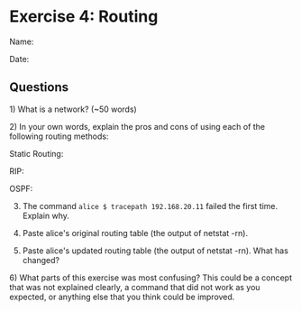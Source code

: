 Exercise 4: Routing
==========================

Name:

Date:

Questions
-----------------

1\) What is a network? (~50 words)


2\) In your own words, explain the pros and cons of using each of the following routing methods:

Static Routing:

RIP: 

OSPF:
 
3) The command `alice $ tracepath 192.168.20.11` failed the first time. Explain why.

4) Paste alice's original routing table (the output of netstat -rn).

5) Paste alice's updated routing table (the output of netstat -rn). What has changed?

6\) What parts of this exercise was most confusing? This could be a concept that was not explained clearly, a command that did not work as you expected, or anything else that you think could be improved.